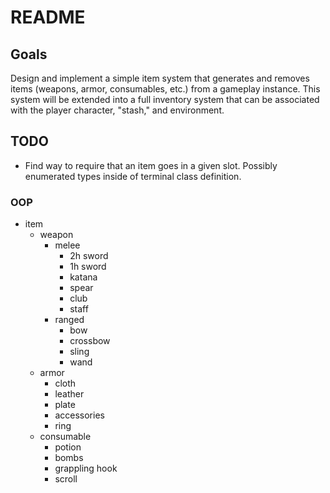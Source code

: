 # README

## Goals
Design and implement a simple item system that generates and removes items (weapons, armor, consumables, etc.) from a gameplay instance. This system will be extended into a full inventory system that can be associated with the player character, "stash," and environment.

## TODO
* Find way to require that an item goes in a given slot. Possibly enumerated types inside of terminal class definition.

### OOP

* item
    * weapon
        * melee  
            * 2h sword  
            * 1h sword  
            * katana  
            * spear  
            * club  
            * staff  
        * ranged  
            * bow  
            * crossbow  
            * sling  
            * wand  
    * armor  
        * cloth  
        * leather  
        * plate  
        * accessories  
        * ring  
    * consumable  
        * potion  
        * bombs  
        * grappling hook
        * scroll